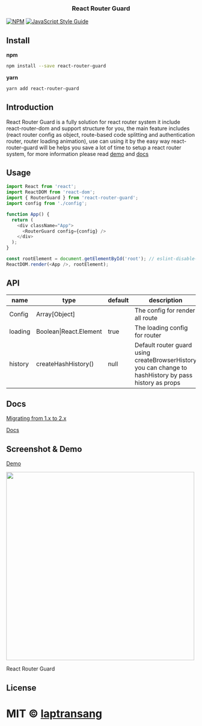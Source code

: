 <h3 align="center">
  React Router Guard
</h3>

[![NPM](https://img.shields.io/npm/v/react-router-guard.svg)](https://www.npmjs.com/package/react-router-guard) [![JavaScript Style Guide](https://img.shields.io/badge/code_style-standard-brightgreen.svg)](https://standardjs.com)

## Install
**npm**

```bash
npm install --save react-router-guard
```
**yarn**
```bash
yarn add react-router-guard
```

## Introduction
React Router Guard is a fully solution for react router system it include react-router-dom and support structure for you, the main feature includes (react router config as object, route-based code splitting and authentication router, router loading animation), use can using it by the easy way 
react-router-guard will be helps you save a lot of time to setup a react router system, for more information please read [demo](https://codesandbox.io/s/5wr9ow6xlk) and [docs](/docs/guides/Content.md)

## Usage
```javascript
import React from 'react';
import ReactDOM from 'react-dom';
import { RouterGuard } from 'react-router-guard';
import config from './config';

function App() {
  return (
    <div className="App">
      <RouterGuard config={config} />
    </div>
  );
}

const rootElement = document.getElementById('root'); // eslint-disable-line
ReactDOM.render(<App />, rootElement);
```

## API
<table class="table table-bordered table-striped">
    <thead>
    <tr>
        <th style="width: 100px;">name</th>
        <th style="width: 50px;">type</th>
        <th>default</th>
        <th>description</th>
    </tr>
    </thead>
    <tbody>
      <tr>
          <td>Config</td>
          <td>Array[Object]</td>
          <td></td>
          <td>The config for render all route</td>
      </tr>
      <tr>
          <td>loading</td>
          <td>Boolean|React.Element</td>
          <td>true</td>
          <td>The loading config for router</td>
      </tr>
      <tr>
          <td>history</td>
          <td>createHashHistory()</td>
          <td>null</td>
          <td>Default router guard using createBrowserHistory you can change to hashHistory by pass history as props</td>
      </tr>
    </tbody>
</table>

## Docs
[Migrating from 1.x to 2.x](/docs/guides/Migrating.md)

[Docs](/docs/guides/Content.md)

## Screenshot & Demo

[Demo](https://codesandbox.io/s/5wr9ow6xlk)

<img width="500" src="https://drive.google.com/uc?id=1biXJPFwo8hzA26_QQ5KgAZFf1ZoMrCnT" />

React Router Guard

## License

MIT © [laptransang](https://github.com/laptransang)
=======
